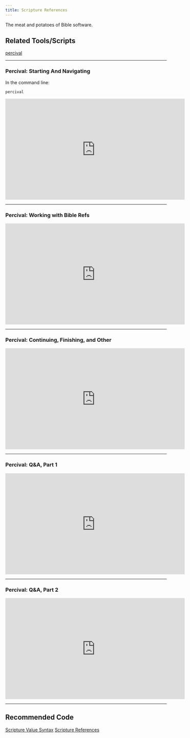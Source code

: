 ```yaml
---
title: Scripture References
---
```

The meat and potatoes of Bible software.

## Related Tools/Scripts

[percival](https://github.com/bhdirect-ebooks/percival) 

<hr />

### Percival: Starting And Navigating

In the command line:

```
percival
```

<iframe width="560" height="315" src="https://www.youtube.com/embed/nN6gbjQRPZ8" frameborder="0" ></iframe>

<hr />

### Percival: Working with Bible Refs

<iframe width="560" height="315" src="https://www.youtube.com/embed/G1RRK5v1LU4" frameborder="0" allow="accelerometer; autoplay; encrypted-media; gyroscope; picture-in-picture" allowfullscreen></iframe>

<hr />

### Percival: Continuing, Finishing, and Other

<iframe width="560" height="315" src="https://www.youtube.com/embed/nJf2bcFynNM" frameborder="0" allow="accelerometer; autoplay; encrypted-media; gyroscope; picture-in-picture" allowfullscreen></iframe>

<hr />

### Percival: Q&A, Part 1

<iframe width="560" height="315" src="https://www.youtube.com/embed/BwRwUQGFur0" frameborder="0" allow="accelerometer; autoplay; encrypted-media; gyroscope; picture-in-picture" allowfullscreen></iframe>

<hr />

### Percival: Q&A, Part 2

<iframe width="560" height="315" src="https://www.youtube.com/embed/6TdULVA89kk" frameborder="0" allow="accelerometer; autoplay; encrypted-media; gyroscope; picture-in-picture" allowfullscreen></iframe>

<hr />

## Recommended Code

[Scripture Value Syntax](../code/data_types.html#Scripture-Value-Syntax-OSIS)
[Scripture References](../code/data_types.html#Scripture-References)
